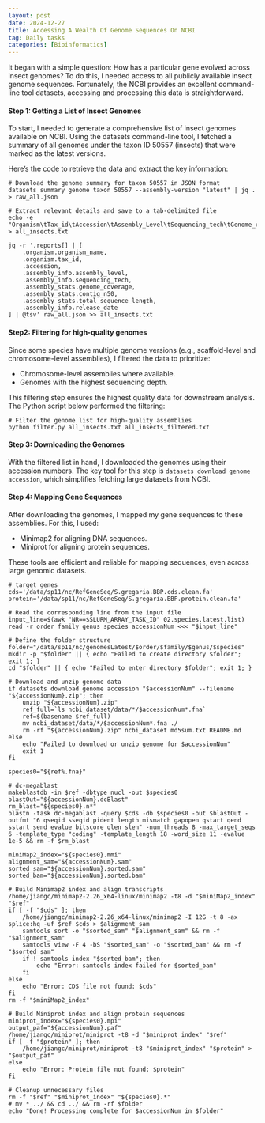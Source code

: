 ```yaml
---
layout: post
date: 2024-12-27
title: Accessing A Wealth Of Genome Sequences On NCBI
tag: Daily tasks
categories: [Bioinformatics]
---
```


It began with a simple question: How has a particular gene evolved across insect genomes? To do this, I needed access to all publicly available insect genome sequences. Fortunately, the NCBI provides an excellent command-line tool datasets, accessing and processing this data is straightforward.
<!--more-->

#### Step 1: Getting a List of Insect Genomes

To start, I needed to generate a comprehensive list of insect genomes available on NCBI. Using the datasets command-line tool, I fetched a summary of all genomes under the taxon ID 50557 (insects) that were marked as the latest versions.

Here’s the code to retrieve the data and extract the key information:
```shell
# Download the genome summary for taxon 50557 in JSON format
datasets summary genome taxon 50557 --assembly-version "latest" | jq . > raw_all.json

# Extract relevant details and save to a tab-delimited file
echo -e "Organism\tTax_id\tAccession\tAssembly_Level\tSequencing_tech\tGenome_coverage\tContig_n50\tTotal_sequence_length\tRelease_date" > all_insects.txt

jq -r '.reports[] | [
    .organism.organism_name,
    .organism.tax_id,
    .accession,
    .assembly_info.assembly_level,
    .assembly_info.sequencing_tech,
    .assembly_stats.genome_coverage,
    .assembly_stats.contig_n50,
    .assembly_stats.total_sequence_length,
    .assembly_info.release_date
] | @tsv' raw_all.json >> all_insects.txt
```

#### Step2: Filtering for high-quality genomes

Since some species have multiple genome versions (e.g., scaffold-level and chromosome-level assemblies), I filtered the data to prioritize:

- Chromosome-level assemblies where available.
- Genomes with the highest sequencing depth.

This filtering step ensures the highest quality data for downstream analysis. The Python script below performed the filtering:
```shell
# Filter the genome list for high-quality assemblies 
python filter.py all_insects.txt all_insects_filtered.txt
```

#### Step 3: Downloading the Genomes

With the filtered list in hand, I downloaded the genomes using their accession numbers. The key tool for this step is `datasets download genome accession`, which simplifies fetching large datasets from NCBI.

#### Step 4: Mapping Gene Sequences

After downloading the genomes, I mapped my gene sequences to these assemblies. For this, I used:
- Minimap2 for aligning DNA sequences.
- Miniprot for aligning protein sequences.

These tools are efficient and reliable for mapping sequences, even across large genomic datasets.
```shell
# target genes
cds='/data/sp11/nc/RefGeneSeq/S.gregaria.BBP.cds.clean.fa'
protein='/data/sp11/nc/RefGeneSeq/S.gregaria.BBP.protein.clean.fa'

# Read the corresponding line from the input file
input_line=$(awk "NR==$SLURM_ARRAY_TASK_ID" 02.species.latest.list)
read -r order family genus species accessionNum <<< "$input_line"

# Define the folder structure
folder="/data/sp11/nc/genomesLatest/$order/$family/$genus/$species"
mkdir -p "$folder" || { echo "Failed to create directory $folder"; exit 1; }
cd "$folder" || { echo "Failed to enter directory $folder"; exit 1; }

# Download and unzip genome data
if datasets download genome accession "$accessionNum" --filename "${accessionNum}.zip"; then
    unzip "${accessionNum}.zip"
    ref_full=`ls ncbi_dataset/data/*/$accessionNum*.fna`
    ref=$(basename $ref_full)
    mv ncbi_dataset/data/*/$accessionNum*.fna ./
    rm -rf "${accessionNum}.zip" ncbi_dataset md5sum.txt README.md
else
    echo "Failed to download or unzip genome for $accessionNum"
    exit 1
fi

species0="${ref%.fna}"

# dc-megablast
makeblastdb -in $ref -dbtype nucl -out $species0
blastOut="${accessionNum}.dcBlast"
rm_blast="${species0}.n*"
blastn -task dc-megablast -query $cds -db $species0 -out $blastOut -outfmt "6 qseqid sseqid pident length mismatch gapopen qstart qend sstart send evalue bitscore qlen slen" -num_threads 8 -max_target_seqs 6 -template_type "coding" -template_length 18 -word_size 11 -evalue 1e-5 && rm -f $rm_blast

miniMap2_index="${species0}.mmi"
alignment_sam="${accessionNum}.sam"
sorted_sam="${accessionNum}.sorted.sam"
sorted_bam="${accessionNum}.sorted.bam"

# Build Minimap2 index and align transcripts
/home/jiangc/minimap2-2.26_x64-linux/minimap2 -t8 -d "$miniMap2_index" "$ref"
if [ -f "$cds" ]; then
    /home/jiangc/minimap2-2.26_x64-linux/minimap2 -I 12G -t 8 -ax splice:hq -uf $ref $cds > $alignment_sam
    samtools sort -o "$sorted_sam" "$alignment_sam" && rm -f "$alignment_sam"
    samtools view -F 4 -bS "$sorted_sam" -o "$sorted_bam" && rm -f "$sorted_sam"
    if ! samtools index "$sorted_bam"; then
        echo "Error: samtools index failed for $sorted_bam"
    fi
else
    echo "Error: CDS file not found: $cds"
fi
rm -f "$miniMap2_index"

# Build Miniprot index and align protein sequences
miniprot_index="${species0}.mpi"
output_paf="${accessionNum}.paf"
/home/jiangc/miniprot/miniprot -t8 -d "$miniprot_index" "$ref"
if [ -f "$protein" ]; then
    /home/jiangc/miniprot/miniprot -t8 "$miniprot_index" "$protein" > "$output_paf"
else
    echo "Error: Protein file not found: $protein"
fi

# Cleanup unnecessary files
rm -f "$ref" "$miniprot_index" "${species0}.*"
# mv * ../ && cd ../ && rm -rf $folder
echo "Done! Processing complete for $accessionNum in $folder"
```